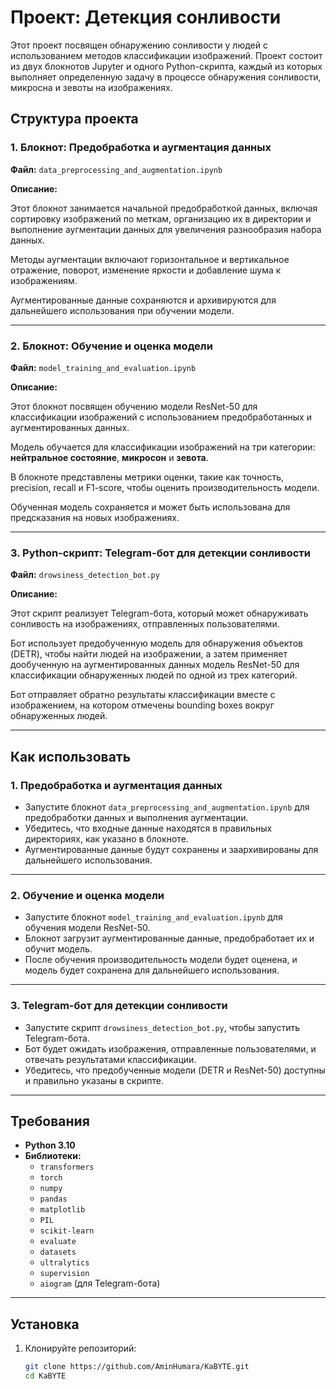 # Проект: Детекция сонливости

Этот проект посвящен обнаружению сонливости у людей с использованием методов классификации изображений. Проект состоит из двух блокнотов Jupyter и одного Python-скрипта, каждый из которых выполняет определенную задачу в процессе обнаружения сонливости, микросна и зевоты на изображениях.

## Структура проекта

### 1. Блокнот: Предобработка и аугментация данных
**Файл:** `data_preprocessing_and_augmentation.ipynb`

**Описание:**

Этот блокнот занимается начальной предобработкой данных, включая сортировку изображений по меткам, организацию их в директории и выполнение аугментации данных для увеличения разнообразия набора данных.

Методы аугментации включают горизонтальное и вертикальное отражение, поворот, изменение яркости и добавление шума к изображениям.

Аугментированные данные сохраняются и архивируются для дальнейшего использования при обучении модели.

---

### 2. Блокнот: Обучение и оценка модели
**Файл:** `model_training_and_evaluation.ipynb`

**Описание:**

Этот блокнот посвящен обучению модели ResNet-50 для классификации изображений с использованием предобработанных и аугментированных данных.

Модель обучается для классификации изображений на три категории: **нейтральное состояние**, **микросон** и **зевота**.

В блокноте представлены метрики оценки, такие как точность, precision, recall и F1-score, чтобы оценить производительность модели.

Обученная модель сохраняется и может быть использована для предсказания на новых изображениях.

---

### 3. Python-скрипт: Telegram-бот для детекции сонливости
**Файл:** `drowsiness_detection_bot.py`

**Описание:**

Этот скрипт реализует Telegram-бота, который может обнаруживать сонливость на изображениях, отправленных пользователями.

Бот использует предобученную модель для обнаружения объектов (DETR), чтобы найти людей на изображении, а затем применяет дообученную на аугментированных данных модель ResNet-50 для классификации обнаруженных людей по одной из трех категорий.

Бот отправляет обратно результаты классификации вместе с изображением, на котором отмечены bounding boxes вокруг обнаруженных людей.

---

## Как использовать

### 1. Предобработка и аугментация данных
- Запустите блокнот `data_preprocessing_and_augmentation.ipynb` для предобработки данных и выполнения аугментации.
- Убедитесь, что входные данные находятся в правильных директориях, как указано в блокноте.
- Аугментированные данные будут сохранены и заархивированы для дальнейшего использования.

---

### 2. Обучение и оценка модели
- Запустите блокнот `model_training_and_evaluation.ipynb` для обучения модели ResNet-50.
- Блокнот загрузит аугментированные данные, предобработает их и обучит модель.
- После обучения производительность модели будет оценена, и модель будет сохранена для дальнейшего использования.

---

### 3. Telegram-бот для детекции сонливости
- Запустите скрипт `drowsiness_detection_bot.py`, чтобы запустить Telegram-бота.
- Бот будет ожидать изображения, отправленные пользователями, и отвечать результатами классификации.
- Убедитесь, что предобученные модели (DETR и ResNet-50) доступны и правильно указаны в скрипте.

---

## Требования

- **Python 3.10**
- **Библиотеки:**
  - `transformers`
  - `torch`
  - `numpy`
  - `pandas`
  - `matplotlib`
  - `PIL`
  - `scikit-learn`
  - `evaluate`
  - `datasets`
  - `ultralytics`
  - `supervision`
  - `aiogram` (для Telegram-бота)

---

## Установка

1. Клонируйте репозиторий:
   ```bash
   git clone https://github.com/AminHumara/KaBYTE.git
   cd KaBYTE
